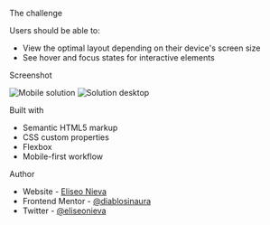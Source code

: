 The challenge

Users should be able to:

- View the optimal layout depending on their device's screen size
- See hover and focus states for interactive elements

Screenshot

![Mobile solution](https://i.imgur.com/pE7xcZN.jpg)
![Solution desktop](https://i.imgur.com/6paixTH.jpg)

Built with

- Semantic HTML5 markup
- CSS custom properties
- Flexbox
- Mobile-first workflow


Author

- Website - [Eliseo Nieva](https://github.com/diablosinaura)
- Frontend Mentor - [@diablosinaura](https://www.frontendmentor.io/profile/diablosinaura)
- Twitter - [@eliseonieva](https://www.twitter.com/eliseonieva)


